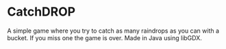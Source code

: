 CatchDROP
=========

A simple game where you try to catch as many raindrops as you can with a bucket. If you miss one the game is over. Made in Java using libGDX.
